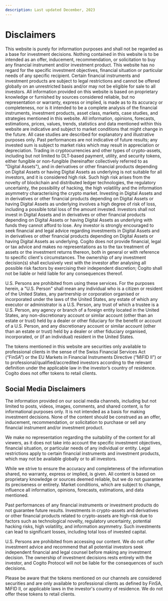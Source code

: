 ```yaml
---
description: Last updated December, 2023
---
```


# Disclaimers

This website is purely for information purposes and shall not be regarded as a base for investment decisions. Nothing contained in this website is to be intended as an offer, inducement, recommendation, or solicitation to buy any financial instrument and/or investment product. This website has no regard for the specific investment objectives, financial situation or particular needs of any specific recipient. Certain financial instruments and investment products are subject to legal restrictions and cannot be offered globally on an unrestricted basis and/or may not be eligible for sale to all investors. All information provided on this website is based on proprietary knowledge or furnished by sources considered reliable, but no representation or warranty, express or implied, is made as to its accuracy or completeness, nor is it intended to be a complete analysis of the financial instruments, investment products, asset class, markets, case studies, and strategies mentioned in this website. All information, opinions, forecasts, estimations, prices, values, trends, statistics and data mentioned within this website are indicative and subject to market conditions that might change in the future. All case studies are described for explanatory and illustrative purposes only. Past performances are not indicative of future results; any invested sum is subject to market risks which may result in appreciation or depreciation. Trading in cryptocurrencies and other types of crypto-assets, including but not limited to DLT-based payment, utility, and security tokens, either fungible or non-fungible (hereinafter collectively referred to as "Digital Assets"), and in derivatives or other financial products depending on Digital Assets or having Digital Assets as underlying is not suitable for all investors, and it is considered high risk. Such high risk arises from the novelty of blockchain and distributed ledger technologies, the regulatory uncertainty, the possibility of hacking, the high volatility and the information asymmetry characterising the crypto market. Investing in Digital Assets and in derivatives or other financial products depending on Digital Assets or having Digital Assets as underlying involves a high degree of risk of loss, including a possible total loss of the amount invested. Investors shall not invest in Digital Assets and in derivatives or other financial products depending on Digital Assets or having Digital Assets as underlying with funds they cannot afford to lose. Any investor is strongly encouraged to seek financial and legal advice regarding investments in Digital Assets and in derivatives or other financial products depending on Digital Assets or having Digital Assets as underlying. Cogito does not provide financial, legal or tax advice and makes no representations as to the tax treatment of assets or the investment returns thereon, both in general or with reference to specific client's circumstances. The ownership of any investment decision(s) shall exclusively vest with the investor after analysing all possible risk factors by exercising their independent discretion; Cogito shall not be liable or held liable for any consequences thereof.

U.S. Persons are prohibited from using these services. For the purposes herein, a "U.S. Person" shall mean any individual who is a citizen or resident of the United States, any partnership or corporation organised or incorporated under the laws of the United States, any estate of which any executor or administrator is a U.S. Person, any trust of which a trustee is a U.S. Person, any agency or branch of a foreign entity located in the United States, any non-discretionary account or similar account (other than an estate or trust) held by a dealer or other fiduciary for the benefit or account of a U.S. Person, and any discretionary account or similar account (other than an estate or trust) held by a dealer or other fiduciary organised, incorporated, or (if an individual) resident in the United States.

The tokens mentioned in this website are securities only available to professional clients in the sense of the Swiss Financial Services Act (“FinSA”) or the EU Markets in Financial Instruments Directive (“MiFID II”) or to professional/qualified/accredited investors according to the relevant definition under the applicable law in the investor’s country of residence. Cogito does not offer tokens to retail clients.&#x20;

## Social Media Disclaimers

The information provided on our social media channels, including but not limited to posts, videos, images, comments, and shared content, is for informational purposes only. It is not intended as a basis for making investment decisions. None of the content should be construed as an offer, inducement, recommendation, or solicitation to purchase or sell any financial instrument and/or investment product.

We make no representation regarding the suitability of the content for all viewers, as it does not take into account the specific investment objectives, financial situation, or particular needs of any individual or entity. Legal restrictions apply to certain financial instruments and investment products, which may not be available globally or to all investors.

While we strive to ensure the accuracy and completeness of the information shared, no warranty, express or implied, is given. All content is based on proprietary knowledge or sources deemed reliable, but we do not guarantee its preciseness or entirety. Market conditions, which are subject to change, influence all information, opinions, forecasts, estimations, and data mentioned.

Past performances of any financial instruments or investment products do not guarantee future results. Investments in crypto-assets and derivatives or other financial products related to crypto-assets are high-risk due to factors such as technological novelty, regulatory uncertainty, potential hacking risks, high volatility, and information asymmetry. Such investments can lead to significant losses, including total loss of invested capital.

U.S. Persons are prohibited from accessing our content. We do not offer investment advice and recommend that all potential investors seek independent financial and legal counsel before making any investment decision. The ownership of investment decisions rests entirely with the investor, and Cogito Protocol will not be liable for the consequences of such decisions.

Please be aware that the tokens mentioned on our channels are considered securities and are only available to professional clients as defined by FinSA, MiFID II, or applicable laws in the investor's country of residence. We do not offer these tokens to retail clients.
